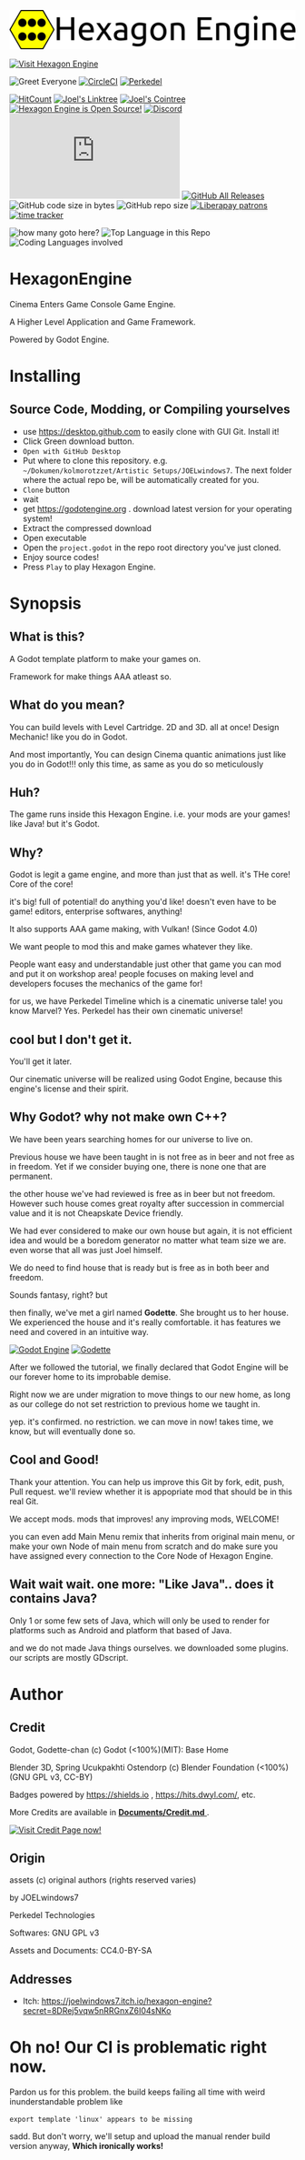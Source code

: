  
 [![Hexagon Engine Logo](https://github.com/Perkedel/HexagonEngine/raw/master/Sprites/HexagonEngineLogo.png )](https://github.com/Perkedel/HexagonEngine )
 
 [![Visit Hexagon Engine](https://img.shields.io/badge/Hexagon%20Engine-Visit%20GitHub%20Repo-yellow?style=for-the-badge )](https://github.com/Perkedel/HexagonEngine )
 
<!---  ![Godot Export](https://github.com/Perkedel/HexagonEngine/workflows/Godot%20Export/badge.svg) -->
 ![Greet Everyone](https://github.com/Perkedel/HexagonEngine/workflows/Greet%20Everyone/badge.svg )
 [![CircleCI](https://img.shields.io/circleci/build/github/Perkedel/HexagonEngine?label=CircleCI&logo=circleci&style=plastic )](https://app.circleci.com/pipelines/github/Perkedel/HexagonEngine )
 [![Perkedel](https://circleci.com/github/Perkedel/HexagonEngine.svg?style=svg )](https://app.circleci.com/pipelines/github/Perkedel/HexagonEngine )
 
 [![HitCount](http://hits.dwyl.io/Perkedel/HexagonEngine.svg )](http://hits.dwyl.io/Perkedel/HexagonEngine )
 [![Joel's Linktree](https://img.shields.io/badge/Linktree-Visit-green )](https://www.linktr.ee/joelwindows7 )
 [![Joel's Cointree](https://img.shields.io/badge/Cointree-Visit-green )](https://www.cointr.ee/joelwindows7 )
 [![Hexagon Engine is Open Source!](https://img.shields.io/github/license/Perkedel/HexagonEngine?logo=gnu )](https://github.com/Perkedel/HexagonEngine/blob/master/LICENSE )
 [![Discord](https://img.shields.io/discord/376751612967911424?logo=Discord )](https://discord.gg/dHWDTPF )
 [![Matrix](https://img.shields.io/matrix/perkedel:matrix.org?logo=matrix )](https://matrix.to/#/+perkedeltech:matrix.org )
 [![GitHub All Releases](https://img.shields.io/github/downloads/Perkedel/HexagonEngine/total?logo=github )](https://github.com/Perkedel/HexagonEngine/releases )
 ![GitHub code size in bytes](https://img.shields.io/github/languages/code-size/Perkedel/HexagonEngine?logo=Github )
 ![GitHub repo size](https://img.shields.io/github/repo-size/Perkedel/HexagonEngine?logo=Github )
 [![Liberapay patrons](https://img.shields.io/liberapay/patrons/JOELwindows7?logo=liberapay )](https://liberapay.com/JOELwindows7 ) 
 [![time tracker](https://wakatime.com/badge/github/Perkedel/HexagonEngine.svg )](https://wakatime.com/@JOELwindows7/projects/mvyrdikben?start=2020-04-09&end=2020-04-22 )
 
 ![how many goto here?](https://img.shields.io/github/search/Perkedel/HexagonEngine/goto?logo=github )
 ![Top Language in this Repo](https://img.shields.io/github/languages/top/Perkedel/HexagonEngine?logo=github )
 ![Coding Languages involved](https://img.shields.io/github/languages/count/Perkedel/HexagonEngine?logo=github )
# HexagonEngine
 Cinema Enters Game Console Game Engine. 

A Higher Level Application and Game Framework. 

Powered by Godot Engine.
 
# Installing
## Source Code, Modding, or Compiling yourselves
- use https://desktop.github.com to easily clone with GUI Git. Install it!
- Click Green download button.
- `Open with GitHub Desktop`
- Put where to clone this repository. e.g. `~/Dokumen/kolmorotzzet/Artistic Setups/JOELwindows7`. The next folder where the actual repo be, will be automatically created for you.
- `Clone` button
- wait
- get https://godotengine.org . download latest version for your operating system!
- Extract the compressed download
- Open executable
- Open the `project.godot` in the repo root directory you've just cloned.
- Enjoy source codes!
- Press `Play` to play Hexagon Engine.

# Synopsis
## What is this?
A Godot template platform to make your games on.

Framework for make things AAA atleast so.
	
## What do you mean?
You can build levels with Level Cartridge. 2D and 3D. all at once! Design Mechanic! like you do in Godot.
	
And most importantly, You can design Cinema quantic animations just like you do in Godot!!! only this time, as same as you do so meticulously

## Huh?
The game runs inside this Hexagon Engine. i.e. your mods are your games!
like Java! but it's Godot.
	
## Why?

Godot is legit a game engine, and more than just that as well. it's THe core! Core of the core!

it's big! full of potential! do anything you'd like! doesn't even have to be game! editors, enterprise softwares, anything!

It also supports AAA game making, with Vulkan! (Since Godot 4.0)
	
We want people to mod this and make games whatever they like.

People want easy and understandable just other that game you can mod and put it on workshop area! people focuses on making level and developers focuses the mechanics of the game for!
	
for us, we have Perkedel Timeline which is a cinematic universe tale! you know Marvel? Yes. Perkedel has their own cinematic universe!
	
## cool but I don't get it.
You'll get it later.
	
Our cinematic universe will be realized using Godot Engine, because this engine's license and their spirit.
	
## Why Godot? why not make own C++?
We have been years searching homes for our universe to live on. 
	
Previous house we have been taught in is not free as in beer and not free as in freedom. Yet if we consider buying one, there is none one that are permanent.
	
the other house we've had reviewed is free as in beer but not freedom. However such house comes great royalty after succession in commercial value and it is not Cheapskate Device friendly.
	
We had ever considered to make our own house but again, it is not efficient idea and would be a boredom generator no matter what team size we are. even worse that all was just Joel himself.
	
We do need to find house that is ready but is free as in both beer and freedom.
	
Sounds fantasy, right? but
	
then finally, we've met a girl named **Godette**. She brought us to her house. We experienced the house and it's really comfortable. it has features we need and covered in an intuitive way.

[![Godot Engine](https://img.shields.io/badge/Godot%20Engine-%240%20%26%20Open%20Source-blue?logo=godot-engine&style=for-the-badge )](https://godotengine.org )
[![Godette](https://img.shields.io/badge/Godette%20Chan-Kawaii%20Awesome!!!-blue?logo=godot-engine&style=for-the-badge )](https://github.com/godotengine/godot-design/tree/master/godette )
	
After we followed the tutorial, we finally declared that Godot Engine will be our forever home to its improbable demise.
	
Right now we are under migration to move things to our new home, as long as our college do not set restriction to previous home we taught in.

yep. it's confirmed. no restriction. we can move in now! takes time, we know, but will eventually done so.
	
## Cool and Good!
Thank your attention. You can help us improve this Git by fork, edit, push, Pull request. we'll review whether it is appopriate mod that should be in this real Git.
	
We accept mods. mods that improves! any improving mods, WELCOME!
	
you can even add Main Menu remix that inherits from original main menu, or make your own Node of main menu from scratch and do make sure you have assigned every connection to the Core Node of Hexagon Engine.
	
## Wait wait wait. one more: "Like Java".. does it contains Java?
Only 1 or some few sets of Java, which will only be used to render for platforms such as Android and platform that based of Java.

and we do not made Java things ourselves. we downloaded some plugins. our scripts are mostly GDscript.
# Author
## Credit
Godot, Godette-chan (c) Godot (<100%)(MIT): Base Home

Blender 3D, Spring Ucukpakhti Ostendorp (c) Blender Foundation (<100%)(GNU GPL v3, CC-BY)

Badges powered by https://shields.io , https://hits.dwyl.com/, etc. 

More Credits are available in [**Documents/Credit.md** ](https://github.com/Perkedel/HexagonEngine/blob/master/Documents/Credits.md ) .

[![Visit Credit Page now!](https://img.shields.io/badge/Credit.md-Big%20Shoutout-yellowgreen?style=for-the-badge ) ](https://github.com/Perkedel/HexagonEngine/blob/master/Documents/Credits.md )

## Origin
assets (c) original authors (rights reserved varies)

by JOELwindows7

Perkedel Technologies

Softwares: GNU GPL v3

Assets and Documents: CC4.0-BY-SA

## Addresses
- Itch: https://joelwindows7.itch.io/hexagon-engine?secret=8DRej5vqw5nRRGnxZ6I04sNKo

# Oh no! Our CI is problematic right now.
Pardon us for this problem. the build keeps failing all time with weird inunderstandable problem like

```
export template 'linux' appears to be missing
```

sadd. But don't worry, we'll setup and upload the manual render build version anyway, **Which ironically works!**





